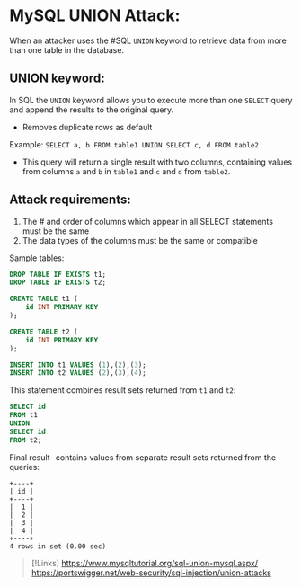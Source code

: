 
# MySQL UNION Attack:
When an attacker uses the #SQL `UNION` keyword to retrieve data from more than one table in the database.

## UNION keyword:
In SQL the `UNION` keyword allows you to execute more than one `SELECT` query and append the results to the original query.
- Removes duplicate rows as default

Example:
`SELECT a, b FROM table1 UNION SELECT c, d FROM table2`
- This query will return a single result with two columns, containing values from columns `a` and `b` in `table1` and `c` and `d` from `table2`.

## Attack requirements:
1. The # and order of columns which appear in all SELECT statements must be the same
2. The data types of the columns must be the same or compatible

Sample tables:
```sql
DROP TABLE IF EXISTS t1;
DROP TABLE IF EXISTS t2;

CREATE TABLE t1 (
    id INT PRIMARY KEY
);

CREATE TABLE t2 (
    id INT PRIMARY KEY
);

INSERT INTO t1 VALUES (1),(2),(3);
INSERT INTO t2 VALUES (2),(3),(4);
```

This statement combines result sets returned from `t1` and `t2`:
```sql
SELECT id
FROM t1
UNION
SELECT id
FROM t2;
```

Final result- contains values from separate result sets returned from the queries:
``` shell-session
+----+
| id |
+----+
|  1 |
|  2 |
|  3 |
|  4 |
+----+
4 rows in set (0.00 sec)
```

>[!Links]
> https://www.mysqltutorial.org/sql-union-mysql.aspx/
> https://portswigger.net/web-security/sql-injection/union-attacks

